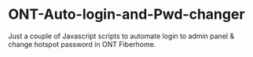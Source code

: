 # ONT-Auto-login-and-Pwd-changer
Just a couple of Javascript scripts to automate login to admin panel &amp; change hotspot password in ONT Fiberhome.
